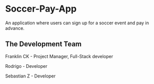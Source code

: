 # Soccer-Pay-App 

An application where users can sign up for a soccer event and pay in advance. 


## The Development Team 

Franklin CK - Project Manager, Full-Stack developer 


Rodrigo - Developer 


Sebastian Z - Developer 
